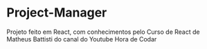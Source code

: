 # Project-Manager
Projeto feito em React, com conhecimentos pelo Curso de React de Matheus Battisti do canal do Youtube Hora de Codar
